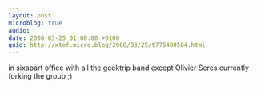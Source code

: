 ```yaml
---
layout: post
microblog: true
audio: 
date: 2008-03-25 01:00:00 +0100
guid: http://xtof.micro.blog/2008/03/25/t776480504.html
---
```

in sixapart office with all the geektrip band except Olivier Seres currently forking the group ;)
